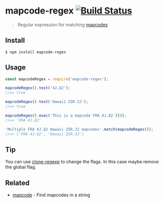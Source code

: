 # mapcode-regex [![Build Status](https://travis-ci.com/sindresorhus/mapcode-regex.svg?branch=master)](https://travis-ci.com/sindresorhus/mapcode-regex)

> Regular expression for matching [mapcodes](https://www.mapcode.com/about)

## Install

```
$ npm install mapcode-regex
```

## Usage

```js
const mapcodeRegex = require('mapcode-regex');

mapcodeRegex().test('4J.Q2');
//=> true

mapcodeRegex().test('Hawaii ZSR.3J');
//=> true

mapcodeRegex().exec('This is a mapcode FRA 4J.Q2')[0];
//=> 'FRA 4J.Q2'

'Multiple FRA 4J.Q2 Hawaii ZSR.3J mapcodes'.match(mapcodeRegex());
//=> ['FRA 4J.Q2', 'Hawaii ZSR.3J']
```

## Tip

You can use [clone-regexp](https://github.com/sindresorhus/clone-regexp) to change the flags. In this case maybe remove the global flag.

## Related

- [mapcode](https://github.com/sindresorhus/mapcode) - Find mapcodes in a string
